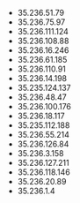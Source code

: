 * 35.236.51.79
* 35.236.75.97
* 35.236.111.124
* 35.236.108.88
* 35.236.16.246
* 35.236.61.185
* 35.236.110.91
* 35.236.14.198
* 35.235.124.137
* 35.236.48.47
* 35.236.100.176
* 35.236.18.117
* 35.235.112.188
* 35.236.55.214
* 35.236.126.84
* 35.236.3.158
* 35.236.127.211
* 35.236.118.146
* 35.236.20.89
* 35.236.1.4
